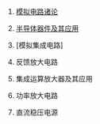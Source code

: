 1. [模拟电路诸论](md/模拟电路诸论.md)
2. [半导体器件及其应用](md/半导体器件及其应用.md)
3. [模拟集成电路]

4. 反馈放大电路

5. 集成运算放大器及其应用


6. 功率放大电路

7. 直流稳压电源
